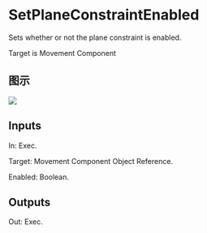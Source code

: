 # SetPlaneConstraintEnabled

Sets whether or not the plane constraint is enabled.

Target is Movement Component

## 图示

![]($-20221218-18251012.png)

## Inputs

In: Exec.

Target: Movement Component Object Reference.

Enabled: Boolean.  

## Outputs

Out: Exec.


